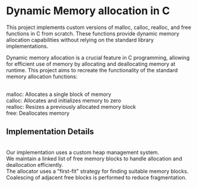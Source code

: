 # Dynamic Memory allocation in C
This project implements custom versions of malloc, calloc, realloc, and free functions in C from scratch. These functions provide dynamic memory allocation capabilities without relying on the standard library implementations.

Dynamic memory allocation is a crucial feature in C programming, allowing for efficient use of memory by allocating and deallocating memory at runtime. This project aims to recreate the functionality of the standard memory allocation functions:


<br/>
malloc: Allocates a single block of memory
<br/>
calloc: Allocates and initializes memory to zero
<br/>
realloc: Resizes a previously allocated memory block
<br/>
free: Deallocates memory
<br/>


## Implementation Details

<br/>
Our implementation uses a custom heap management system.
<br/>
We maintain a linked list of free memory blocks to handle allocation and deallocation efficiently.
<br/>
The allocator uses a "first-fit" strategy for finding suitable memory blocks.
<br/>
Coalescing of adjacent free blocks is performed to reduce fragmentation.

